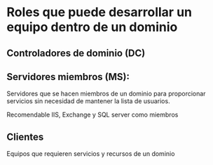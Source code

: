 # Roles que puede desarrollar un equipo dentro de un dominio

## Controladores de dominio (DC)
## Servidores miembros (MS):

Servidores que se hacen miembros de un dominio para proporcionar servicios sin necesidad de mantener la lista de usuarios.

Recomendable IIS, Exchange y SQL server como miembros

## Clientes
Equipos que requieren servicios y recursos de un dominio
